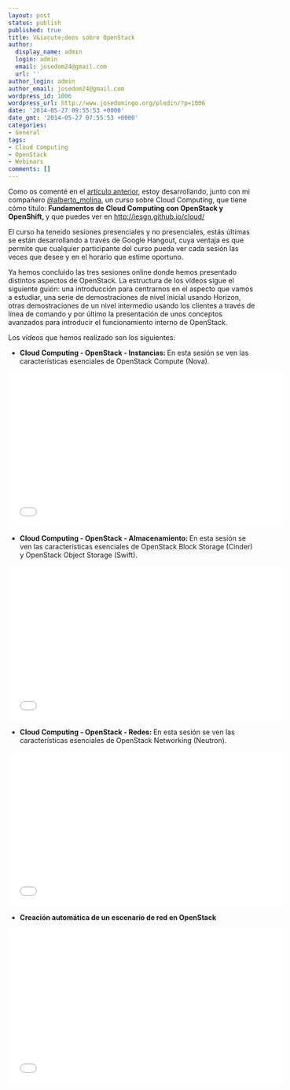 ```yaml
---
layout: post
status: publish
published: true
title: V&iacute;deos sobre OpenStack
author:
  display_name: admin
  login: admin
  email: josedom24@gmail.com
  url: ''
author_login: admin
author_email: josedom24@gmail.com
wordpress_id: 1006
wordpress_url: http://www.josedomingo.org/pledin/?p=1006
date: '2014-05-27 09:55:53 +0000'
date_gmt: '2014-05-27 07:55:53 +0000'
categories:
- General
tags:
- Cloud Computing
- OpenStack
- Webinars
comments: []
---
```

<p>Como os coment&eacute; en el <a title="Curso: &ldquo;Fundamentos de Cloud Computing con OpenStack y OpenShift&rdquo;" href="http://www.josedomingo.org/pledin/2014/04/curso-fundamentos-de-cloud-computing-con-openstack-y-openshift/">art&iacute;culo anterior</a>, estoy desarrollando, junto con mi compa&ntilde;ero <a href="https://twitter.com/alberto_molina">@alberto_molina</a>, un curso sobre Cloud Computing, que tiene c&oacute;mo t&iacute;tulo: <strong>Fundamentos de Cloud Computing con OpenStack y OpenShift, </strong>y que puedes ver en <a href="http://iesgn.github.io/cloud/">http://iesgn.github.io/cloud/</a></p>
<p>El curso ha teneido sesiones presenciales y no presenciales, est&aacute;s &uacute;ltimas se est&aacute;n desarrollando a trav&eacute;s de Google Hangout, cuya ventaja es que permite que cualquier participante del curso pueda ver cada sesi&oacute;n las veces que desee y en el horario que estime oportuno.</p>
<p>Ya hemos concluido las tres sesiones online donde hemos presentado distintos aspectos de OpenStack. La estructura de los v&iacute;deos sigue el siguiente gui&oacute;n: una introducci&oacute;n para centrarnos en el aspecto que vamos a estudiar, una serie de demostraciones de nivel inicial usando Horizon, otras demostraciones de un nivel intermedio usando los clientes a trav&eacute;s de l&iacute;nea de comando y por &uacute;ltimo la presentaci&oacute;n de unos conceptos avanzados para introducir el funcionamiento interno de OpenStack.</p>
<p>Los v&iacute;deos que hemos realizado son los siguientes:</p>
<ul>
<li><strong>Cloud Computing - OpenStack - Instancias:&nbsp;</strong>En esta sesi&oacute;n se ven las caracter&iacute;sticas esenciales de OpenStack Compute (Nova).</li>
</ul>
<p><iframe src="//www.youtube.com/embed/XYOme2eNQTg" height="315" width="560" allowfullscreen="" frameborder="0"></iframe></p>
<ul>
<li><strong>Cloud Computing - OpenStack - Almacenamiento: </strong>En esta sesi&oacute;n se ven las caracter&iacute;sticas esenciales de OpenStack Block Storage (Cinder) y OpenStack Object Storage (Swift).</li>
</ul>
<p><iframe src="//www.youtube.com/embed/XT4elB1DRB4" height="315" width="560" allowfullscreen="" frameborder="0"></iframe></p>
<ul>
<li><strong>Cloud Computing - OpenStack - Redes: </strong>En esta sesi&oacute;n se ven las caracter&iacute;sticas esenciales de OpenStack Networking (Neutron).</li>
</ul>
<p><iframe src="//www.youtube.com/embed/-NAb8pp5E1g" height="315" width="560" allowfullscreen="" frameborder="0"></iframe></p>
<ul>
<li><strong>Creaci&oacute;n autom&aacute;tica de un escenario de red en OpenStack </strong></li>
</ul>
<p><iframe width="560" height="315" src="//www.youtube.com/embed/TBmaBkj0X7M" frameborder="0" allowfullscreen></iframe></p>

